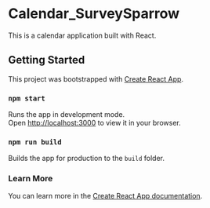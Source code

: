 # Calendar_SurveySparrow

This is a calendar application built with React.

## Getting Started

This project was bootstrapped with [Create React App](https://github.com/facebook/create-react-app).

### `npm start`

Runs the app in development mode.\
Open [http://localhost:3000](http://localhost:3000) to view it in your browser.

### `npm run build`

Builds the app for production to the `build` folder.

### Learn More

You can learn more in the [Create React App documentation](https://facebook.github.io/create-react-app/docs/getting-started).
